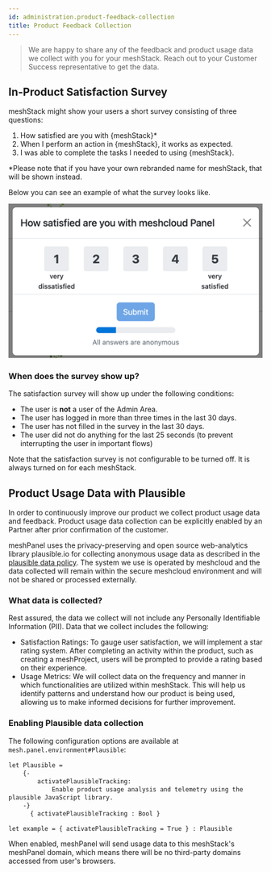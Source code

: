 ```yaml
---
id: administration.product-feedback-collection
title: Product Feedback Collection
---
```


> We are happy to share any of the feedback and product usage data we collect with you for your meshStack.
> Reach out to your Customer Success representative to get the data.

## In-Product Satisfaction Survey

meshStack might show your users a short survey consisting of three questions:
1. How satisfied are you with {meshStack}*
2. When I perform an action in {meshStack}, it works as expected.
3. I was able to complete the tasks I needed to using {meshStack}.

*Please note that if you have your own rebranded name for meshStack, that will be shown instead.

Below you can see an example of what the survey looks like.

![Example of Satisfaction Survey](assets/feedback-survey-example.png)

### When does the survey show up?

The satisfaction survey will show up under the following conditions:

- The user is **not** a user of the Admin Area.
- The user has logged in more than three times in the last 30 days.
- The user has not filled in the survey in the last 30 days.
- The user did not do anything for the last 25 seconds (to prevent interrupting the user in important flows)

Note that the satisfaction survey is not configurable to be turned off. It is always turned on for each meshStack.

## Product Usage Data with Plausible

In order to continuously improve our product we collect product usage data and feedback.
Product usage data collection can be explicitly enabled by an Partner after prior confirmation of the customer.

meshPanel uses the privacy-preserving and open source web-analytics library plausible.io for collecting anonymous usage data as described in the [plausible data policy](https://plausible.io/data-policy).
The system we use is operated by meshcloud and the data collected will remain within the secure meshcloud environment and will not be shared or processed externally.

### What data is collected?

Rest assured, the data we collect will not include any Personally Identifiable Information (PII).
Data that we collect includes the following:

- Satisfaction Ratings: To gauge user satisfaction, we will implement a star rating system. After completing an activity within the product, such as creating a meshProject, users will be prompted to provide a rating based on their experience.
- Usage Metrics: We will collect data on the frequency and manner in which functionalities are utilized within meshStack. This will help us identify patterns and understand how our product is being used, allowing us to make informed decisions for further improvement.

### Enabling Plausible data collection

<!--snippet:mesh.panel.environment#Plausible-->

The following configuration options are available at `mesh.panel.environment#Plausible`:
<!--DOCUSAURUS_CODE_TABS-->
<!--Dhall Type-->
```dhall
let Plausible =
    {-
        activatePlausibleTracking:
            Enable product usage analysis and telemetry using the plausible JavaScript library.
    -}
      { activatePlausibleTracking : Bool }
```
<!--Example-->
```dhall
let example = { activatePlausibleTracking = True } : Plausible
```
<!--END_DOCUSAURUS_CODE_TABS-->

When enabled, meshPanel will send usage data to this meshStack's meshPanel domain, which means there will be
no third-party domains accessed from user's browsers.
